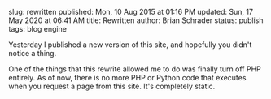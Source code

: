 slug: rewritten
published: Mon, 10 Aug 2015 at 01:16 PM
updated: Sun, 17 May 2020 at 06:41 AM
title: Rewritten
author: Brian Schrader
status: publish
tags: blog engine

Yesterday I published a new version of this site, and hopefully you didn't notice a thing.

One of the things that this rewrite allowed me to do was finally turn off PHP entirely. As of now, there is no more PHP or Python code that executes when you request a page from this site. It's completely static.

